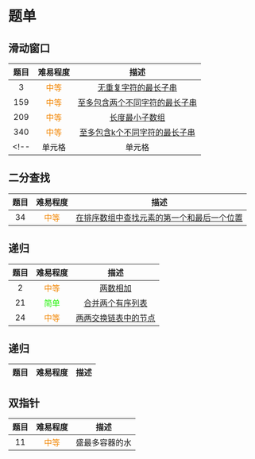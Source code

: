 # 题单
## 滑动窗口
|  题目   | 难易程度  |  描述  |
|  :----:  | :----:  |  :----:  |
| 3  | <font color=#f28500>中等</font> |  [无重复字符的最长子串](https://leetcode.cn/problems/longest-substring-without-repeating-characters/description/?envType=problem-list-v2&envId=sliding-window)  |
| 159 | <font color=#f28500>中等</font> | [至多包含两个不同字符的最长子串](https://leetcode.cn/problems/longest-substring-with-at-most-two-distinct-characters/?envType=problem-list-v2&envId=sliding-window) |
| 209 | <font color=#f28500>中等</font> | [长度最小子数组](https://leetcode.cn/problems/minimum-size-subarray-sum/description/?envType=problem-list-v2&envId=sliding-window)  |
| 340 | <font color=#f28500>中等</font> | [至多包含k个不同字符的最长子串](https://leetcode.cn/problems/longest-substring-with-at-most-k-distinct-characters/description/?envType=problem-list-v2&envId=sliding-window) |
<!-- | 单元格  | 单元格 |  表头  | -->

## 二分查找
|  题目   | 难易程度  |  描述  |
|  :----:  | :----:  |  :----:  |
| 34  |  <font color=#f28500>中等</font>  |  [在排序数组中查找元素的第一个和最后一个位置](https://leetcode.cn/problems/find-first-and-last-position-of-element-in-sorted-array/description/)  |

## 递归
|  题目   | 难易程度  |  描述  |
|  :----:  | :----:  |  :----:  |
| 2  | <font color=#f28500>中等</font> |  [两数相加](https://leetcode.cn/problems/add-two-numbers/description/)  |
| 21  | <font color=#1cf200>简单</font> |  [合并两个有序列表](https://leetcode.cn/problems/merge-two-sorted-lists/description/)  |
| 24  | <font color=#f28500>中等</font> |  [两两交换链表中的节点](https://leetcode.cn/problems/swap-nodes-in-pairs/)  |

## 递归
|  题目   | 难易程度  |  描述  |
|  :----:  | :----:  |  :----:  |

## 双指针
|  题目   | 难易程度  |  描述  |
|  :----:  | :----:  |  :----:  |
| 11 |<font color=#f28500>中等</font> |盛最多容器的水|